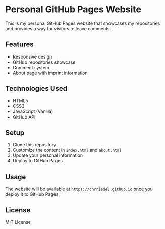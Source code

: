 # Personal GitHub Pages Website

This is my personal GitHub Pages website that showcases my repositories and provides a way for visitors to leave comments.

## Features

- Responsive design
- GitHub repositories showcase
- Comment system
- About page with imprint information

## Technologies Used

- HTML5
- CSS3
- JavaScript (Vanilla)
- GitHub API

## Setup

1. Clone this repository
2. Customize the content in `index.html` and `about.html`
3. Update your personal information
4. Deploy to GitHub Pages

## Usage

The website will be available at `https://chrriedel.github.io` once you deploy it to GitHub Pages.

## License

MIT License
